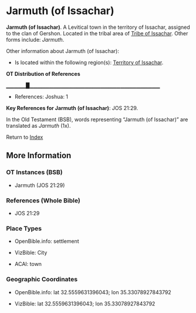 # Jarmuth (of Issachar)
**Jarmuth (of Issachar)**. 
A Levitical town in the territory of Issachar, assigned to the clan of Gershon. 
Located in the tribal area of [Tribe of Issachar](../../../groups/md/acai/Issachar.md). 
Other forms include: 
*Jarmuth*. 




Other information about Jarmuth (of Issachar):


* Is located within the following region(s): 
[Territory of Issachar](TerritoryOfIssachar.md). 


**OT Distribution of References**

▁▁▁▁▁█▁▁▁▁▁▁▁▁▁▁▁▁▁▁▁▁▁▁▁▁▁▁▁▁▁▁▁▁▁▁▁▁▁
* References: Joshua: 1



**Key References for Jarmuth (of Issachar)**: 
JOS 21:29. 


In the Old Testament (BSB), words representing “Jarmuth (of Issachar)” are translated as 
*Jarmuth* (1x). 




Return to [Index](00-Index.md)

## More Information

### OT Instances (BSB)

* Jarmuth (JOS 21:29)



### References (Whole Bible)

* JOS 21:29


### Place Types

* OpenBible.info: settlement

* VizBible: City

* ACAI: town



### Geographic Coordinates

* OpenBible.info: lat 32.5559631396043; lon 35.33078927843792

* VizBible: lat 32.5559631396043; lon 35.33078927843792




